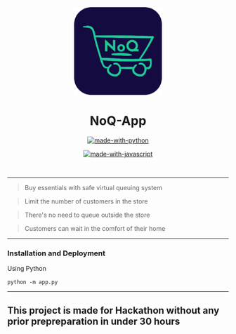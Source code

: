 <div align = "center">
<img src="static/images/icon-512.png" width=200px/>
</div>
<h1 align="center">NoQ-App</h1>

<div align="center">

[![made-with-python](https://forthebadge.com/images/badges/made-with-python.svg)](https://www.python.org/)

[![made-with-javascript](https://forthebadge.com/images/badges/made-with-javascript.svg)](https://www.javascript.org/)

<br>

</div>

------------------------------------------

> Buy essentials with safe virtual queuing system 

> Limit the number of customers in the store 

> There's no need to queue outside the store

> Customers can wait in the comfort of their home
-------------------------------------------
### Installation and Deployment

Using Python
```
python -m app.py
```

------------------------------------------

## This project is made for Hackathon without any prior prepreparation in under 30 hours
